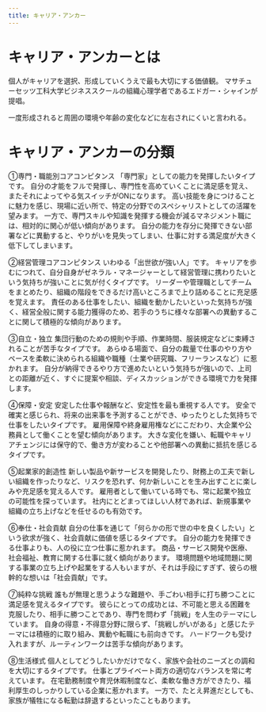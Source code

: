 ```yaml
---
title: キャリア・アンカー
---
```


# キャリア・アンカーとは

個人がキャリアを選択、形成していくうえで最も大切にする価値観。
マサチューセッツ工科大学ビジネススクールの組織心理学者であるエドガー・シャインが提唱。

一度形成されると周囲の環境や年齢の変化などに左右されにくいと言われる。

# キャリア・アンカーの分類

①専門・職能別コアコンピタンス
「専門家」としての能力を発揮したいタイプです。
自分の才能をフルで発揮し、専門性を高めていくことに満足感を覚え、またそれによってやる気スイッチがONになります。
高い技能を身につけることに魅力を感じ、現場に近い所で、特定の分野でのスペシャリストとしての活躍を望みます。
一方で、専門スキルや知識を発揮する機会が減るマネジメント職には、相対的に関心が低い傾向があります。
自分の能力を存分に発揮できない部署などに異動すると、やりがいを見失ってしまい、仕事に対する満足度が大きく低下してしまいます。

②経営管理コアコンピタンス
いわゆる「出世欲が強い人」です。
キャリアを歩むにつれて、自分自身がゼネラル・マネージャーとして経営管理に携わりたいという気持ちが強いことに気が付くタイプです。
リーダーや管理職としてチームをまとめたり、組織の階段をできるだけ高いところまで上り詰めることに充足感を覚えます。
責任のある仕事をしたい、組織を動かしたいといった気持ちが強く、経営全般に関する能力獲得のため、若手のうちに様々な部署への異動することに関して積極的な傾向があります。

③自立・独立
集団行動のための規則や手順、作業時間、服装規定などに束縛されることが苦手なタイプです。
あらゆる場面で、自分の裁量で仕事のやり方やペースを柔軟に決められる組織や職種（士業や研究職、フリーランスなど）に惹かれます。
自分が納得できるやり方で進めたいという気持ちが強いので、上司との距離が近く、すぐに提案や相談、ディスカッションができる環境で力を発揮します。

④保障・安定
安定した仕事や報酬など、安定性を最も重視する人です。
安全で確実と感じられ、将来の出来事を予測することができ、ゆったりとした気持ちで仕事をしたいタイプです。
雇用保障や終身雇用権などにこだわり、大企業や公務員として働くことを望む傾向があります。
大きな変化を嫌い、転職やキャリアチェンジには保守的で、働き方が変わることや他部署への異動に抵抗を感じるタイプです。

⑤起業家的創造性
新しい製品や新サービスを開発したり、財務上の工夫で新しい組織を作ったりなど、リスクを恐れず、何か新しいことを生み出すことに楽しみや充足感を覚える人です。
雇用者として働いている時でも、常に起業や独立の可能性を探っています。
社内にとどまってほしい人材であれば、新規事業や組織の立ち上げなどを任せるのも有効です。

⑥奉仕・社会貢献
自分の仕事を通じて「何らかの形で世の中を良くしたい」という欲求が強く、社会貢献に価値を感じるタイプです。
自分の能力を発揮できる仕事よりも、人の役に立つ仕事に惹かれます。
商品・サービス開発や医療、社会福祉、教育に関する仕事に就く傾向があります。
環境問題や地域問題に関する事業の立ち上げや起業をする人もいますが、それは手段にすぎず、彼らの根幹的な想いは「社会貢献」です。

⑦純粋な挑戦
誰もが無理と思うような難題や、手ごわい相手に打ち勝つことに満足感を覚えるタイプです。
彼らにとっての成功とは、不可能と思える困難を克服したり、相手に勝つことであり、専門を問わず「挑戦」を人生のテーマにしています。
自身の得意・不得意分野に限らず、「挑戦しがいがある」と感じたテーマには積極的に取り組み、異動や転職にも前向きです。
ハードワークも受け入れますが、ルーティンワークは苦手な傾向があります。

⑧生活様式
個人としてどうしたいかだけでなく、家族や会社のニーズとの調和を大切にするタイプです。
仕事とプライベート両方の適切なバランスを常に考えています。
在宅勤務制度や育児休暇制度など、柔軟な働き方ができたり、福利厚生のしっかりしている企業に惹かれます。
一方で、たとえ昇進だとしても、家族が犠牲になる転勤は辞退するといったこともあります。



